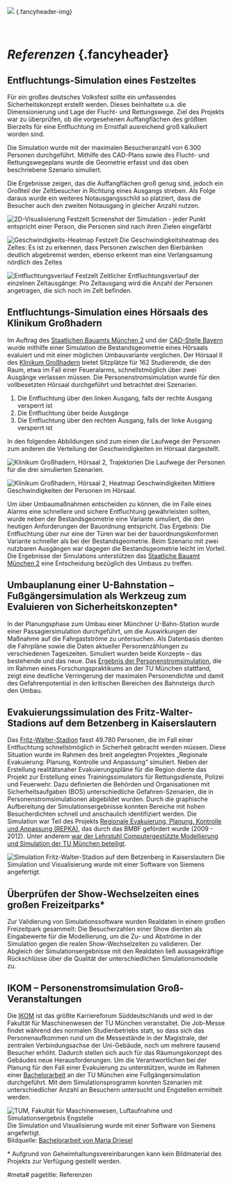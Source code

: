 ![](/img/accurate-bild-start.jpg) {.fancyheader-img}
# <br /> *Referenzen* {.fancyheader}


## Entfluchtungs-Simulation eines Festzeltes

Für ein großes deutsches Volksfest sollte ein umfassendes Sicherheitskonzept erstellt werden. Dieses beinhaltete u.a. die Dimensionierung und Lage der Flucht- und Rettungswege. Ziel des Projekts war zu überprüfen, ob die vorgesehenen Auffangflächen des größten Bierzelts für eine Entfluchtung im Ernstfall ausreichend groß kalkuliert worden sind.

Die Simulation wurde mit der maximalen Besucheranzahl von 6.300 Personen durchgeführt. Mithilfe des CAD-Plans sowie des Flucht- und Rettungswegeplans wurde die Geometrie erfasst und das oben beschriebene Szenario simuliert.

Die Ergebnisse zeigen, das die Auffangflächen groß genug sind, jedoch ein Großteil der Zeltbesucher in Richtung eines Ausgangs streben. Als Folge daraus wurde ein weiteres Notausgangsschild so platziert, dass die Besucher auch den zweiten Notausgang in gleicher Anzahl nutzen.

![2D-Visualisierung Festzelt](img/referenzen/volksfest-screenshot.png)
Screenshot der Simulation - jeder Punkt entspricht einer Person, die Personen sind nach ihren Zielen eingefärbt

![Geschwindigkeits-Heatmap Festzelt](img/referenzen/volksfest-heatmap-geschwindigkeit.png)
Die Geschwindigkeitsheatmap des Zeltes: Es ist zu erkennen, dass Personen zwischen den Bierbänken deutlich abgebremst werden, ebenso erkennt man eine Verlangsamung nördlich des Zeltes

![Entfluchtungsverlauf Festzelt](img/referenzen/volksfest-entfluchtungsverlauf.png) Zeitlicher Entfluchtungsverlauf der einzelnen Zeltausgänge: Pro Zeltausgang wird die Anzahl der Personen angetragen, die sich noch im Zelt befinden.


## Entfluchtungs-Simulation eines Hörsaals des Klinikum Großhadern

Im Auftrag des [Staatlichen Bauamts München 2](http://www.stbam2.bayern.de/) und der [CAD-Stelle Bayern](http://www.cad-stelle.bayern.de/) wurde mithilfe einer Simulation die Bestandsgeometrie eines Hörsaals evaluiert und mit einer möglichen Umbauvariante verglichen. 
Der Hörsaal II des [Klinikum Großhadern](http://www.klinikum.uni-muenchen.de/) bietet Sitzplätze für 162 Studierende, die den Raum, etwa im Fall einer Feueralarms, schnellstmöglich über zwei Ausgänge verlassen müssen.
Die Personenstromsimulation wurde für den vollbesetzten Hörsaal durchgeführt und betrachtet drei Szenarien.

1. Die Entfluchtung über den linken Ausgang, falls der rechte Ausgang versperrt ist
2. Die Entfluchtung über beide Ausgänge
3. Die Entfluchtung über den rechten Ausgang, falls der linke Ausgang versperrt ist

In den folgenden Abbildungen sind zum einen die Laufwege der Personen zum anderen die Verteilung der Geschwindigkeiten im Hörsaal dargestellt.

![Klinikum Großhadern, Hörsaal 2, Trajektorien](/img/referenzen/klinikum-1.jpg "Laufwege der Personen") Die Laufwege der Personen für die drei simulierten Szenarien.

![Klinikum Großhadern, Hörsaal 2, Heatmap Geschwindigkeiten](/img/referenzen/klinikum-3.jpg "Verteilung der Geschwindigkeiten") Mittlere Geschwindigkeiten der Personen im Hörsaal.

Um über Umbaumaßnahmen entscheiden zu können, die im Falle eines Alarms eine schnellere und sichere Entfluchtung gewährleisten sollten, wurde neben der Bestandsgeometrie eine Variante simuliert, die den heutigen Anforderungen der Bauordnung entspricht.
Das Ergebnis: Die Entfluchtung über nur eine der Türen war bei der bauordnungskonformen Variante schneller als bei der Bestandsgeometrie. Beim Szenario mit zwei nutzbaren Ausgängen war dagegen die Bestandsgeometrie leicht im Vorteil.
Die Ergebnisse der Simulations unterstützen das [Staatliche Bauamt München 2](http://www.stbam2.bayern.de/) eine Entscheidung bezüglich des Umbaus zu treffen.


## Umbauplanung einer U-Bahnstation – Fußgängersimulation als Werkzeug zum Evaluieren von Sicherheitskonzepten\*

In der Planungsphase zum Umbau einer Münchner U-Bahn-Station wurde einer Passagiersimulation durchgeführt, um die Auswirkungen der Maßnahme auf die Fahrgastströme zu untersuchen.
Als Datenbasis dienten die Fahrpläne sowie die Daten aktueller Personenzählungen zu verschiedenen Tageszeiten.
Simuliert wurden beide Konzepte – das bestehende und das neue.
Das [Ergebnis der Personenstromsimulation](https://www.cms.bgu.tum.de/de/lehre/forschungspraktika/abgeschlossene-forschungspraktika#goto1210230), die im Rahmen eines Forschungspraktikums an der TU München stattfand, zeigt eine deutliche Verringerung der maximalen Personendichte und damit des Gefahrenpotential in den kritischen Bereichen des Bahnsteigs durch den Umbau.


## Evakuierungssimulation des Fritz-Walter-Stadions auf dem Betzenberg in Kaiserslautern

Das [Fritz-Walter-Stadion](http://fck.de/de/1-fc-kaiserslautern/stadion/fritz-walter-stadion.html) fasst 49.780 Personen, die im Fall einer Entfluchtung schnellstmöglich in Sicherheit gebracht werden müssen.
Diese Situation wurde im Rahmen des breit angelegten Projektes „Regionale Evakuierung: Planung, Kontrolle und Anpassung“ simuliert.
Neben der Erstellung realitätsnaher Evakuierungspläne für die Region diente das Projekt zur Erstellung eines Trainingssimulators für Rettungsdienste, Polizei und Feuerwehr.
Dazu definierten die Behörden und Organisationen mit Sicherheitsaufgaben (BOS) unterschiedliche Gefahren-Szenarien, die in Personenstromsimulationen abgebildet wurden.
Durch die graphische Aufbereitung der Simulationsergebnisse konnten Bereiche mit hohen Besucherdichten schnell und anschaulich identifiziert werden.
Die Simulation war Teil des Projekts [Regionale Evakuierung, Planung, Kontrolle und Anpassung (REPKA)](http://www.repka-evakuierung.de/), das durch das BMBF gefördert wurde (2009 - 2012).
Unter anderem [war der Lehrstuhl Computergestützte Modellierung und Simulation der TU München beteiligt](http://www.repka-evakuierung.de/index.php?Site=Partner#repka-tum).

![Simulation Fritz-Walter-Stadion auf dem Betzenberg in Kaiserslautern](/img/referenzen-kaiserslautern.jpg)
Die Simulation und Visualisierung wurde mit einer Software von Siemens angefertigt.


## Überprüfen der Show-Wechselzeiten eines großen Freizeitparks\*

Zur Validierung von Simulationssoftware wurden Realdaten in einem großen Freizeitpark gesammelt:
Die Besucherzahlen einer Show dienten als Eingabewerte für die Modellierung, um die Zu- und Abströme in der Simulation gegen die realen Show-Wechselzeiten zu validieren.
Der Abgleich der Simulationsergebnisse mit den Realdaten ließ aussagekräftige Rückschlüsse über die Qualität der unterschiedlichen Simulationsmodelle zu.


## IKOM – Personenstromsimulation Groß-Veranstaltungen

Die [IKOM](http://www.ikom.tum.de/) ist das größte Karriereforum Süddeutschlands und wird in der Fakultät für Maschinenwesen der TU München veranstaltet.
Die Job-Messe findet während des normalen Studienbetriebs statt, so dass sich das Personenaufkommen rund um die Messestände in der Magistrale, der zentralen Verbindungsachse der Uni-Gebäude, noch um mehrere tausend Besucher erhöht.
Dadurch stellen sich auch für das Räumungskonzept des Gebäudes neue Herausforderungen.
Um die Verantwortlichen bei der Planung für den Fall einer Evakuierung zu unterstützen, wurde im Rahmen einer [Bachelorarbeit](http://www.cms.bgu.tum.de/publications/theses/driesel_2012_kneidl.pdf) an der TU München eine Fußgängersimulation durchgeführt.
Mit dem Simulationsprogramm konnten Szenarien mit unterschiedlicher Anzahl an Besuchern untersucht und Engstellen ermittelt werden.

![TUM, Fakultät für Maschinenwesen, Luftaufnahme und Simulationsergebnis Engstelle](/img/referenzen-ikom.jpg)
Die Simulation und Visualisierung wurde mit einer Software von Siemens angefertigt.<br />
Bildquelle: [Bachelorarbeit von Maria Driesel](http://www.cms.bgu.tum.de/publications/theses/driesel_2012_kneidl.pdf)


\* Aufgrund von Geheimhaltungsvereinbarungen kann kein Bildmaterial des Projekts zur Verfügung gestellt werden.


#meta#
pagetitle: Referenzen

